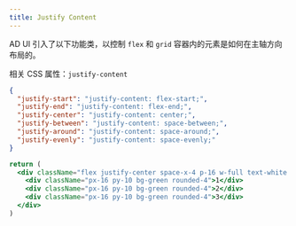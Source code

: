 ```yaml
---
title: Justify Content
---
```


AD UI 引入了以下功能类，以控制 `flex` 和 `grid` 容器内的元素是如何在主轴方向布局的。

相关 CSS 属性：`justify-content`

```json classes
{
  "justify-start": "justify-content: flex-start;",
  "justify-end": "justify-content: flex-end;",
  "justify-center": "justify-content: center;",
  "justify-between": "justify-content: space-between;",
  "justify-around": "justify-content: space-around;",
  "justify-evenly": "justify-content: space-evenly;"
}
```

```jsx acss
return (
  <div className="flex justify-center space-x-4 p-16 w-full text-white text-center bg-tp-gray-100 rounded-4">
    <div className="px-16 py-10 bg-green rounded-4">1</div>
    <div className="px-16 py-10 bg-green rounded-4">2</div>
    <div className="px-16 py-10 bg-green rounded-4">3</div>
  </div>
)
```
